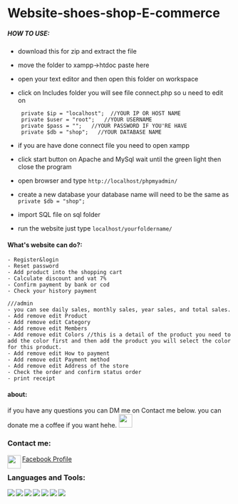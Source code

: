 # Website-shoes-shop-E-commerce

##### HOW TO USE:
- download this for zip and extract the file 
- move the folder to xampp->htdoc paste here  
- open your text editor and then open this folder on workspace
- click on Includes folder you will see file connect.php so u need to edit on
   
   ```
    private $ip = "localhost";  //YOUR IP OR HOST NAME
    private $user = "root";   //YOUR USERNAME
    private $pass = "";   //YOUR PASSWORD IF YOU'RE HAVE
    private $db = "shop";   //YOUR DATABASE NAME
   ```
- if you are have done connect file you need to open xampp 
- click start button on Apache and MySql wait until the green light then close the program
- open browser and type `http://localhost/phpmyadmin/`
- create a new database your database name will need to be the same as `private $db = "shop";`
- import SQL file on sql folder
- run the website just type `localhost/yourfoldername/`
#### What's website can do?:
    - Register&login
    - Reset password
    - Add product into the shopping cart
    - Calculate discount and vat 7%
    - Confirm payment by bank or cod 
    - Check your history payment
      
    ///admin
    - you can see daily sales, monthly sales, year sales, and total sales.
    - Add remove edit Product
    - Add remove edit Category
    - Add remove edit Members
    - Add remove edit Colors //this is a detail of the product you need to add the color first and then add the product you will select the color for this product.
    - Add remove edit How to payment
    - Add remove edit Payment method
    - Add remove edit Address of the store
    - Check the order and confirm status order
    - print receipt
    
#### about:
if you have any questions you can DM me on Contact me below. you can donate me a coffee if you want hehe. <img width="30px" src="https://user-images.githubusercontent.com/69718787/162604753-478f60b7-6400-4216-8ab5-fa8f01189f5e.gif">

### Contact me:
<img align="left" width="30px" src="https://user-images.githubusercontent.com/69718787/162602145-28b0c567-731e-4e53-8c1c-d27618a29adf.png">

[Facebook Profile](https://www.facebook.com/first.aueasiripracha/ "my profile")


### Languages and Tools:
<img align="left" src="https://user-images.githubusercontent.com/69718787/162601944-3fb1bb19-72d2-494f-999f-9225948742b1.png">
<img align="left" src="https://user-images.githubusercontent.com/69718787/162601948-ddfe351a-a866-42a1-a2be-2507ba0ebc27.png">
<img align="left" src="https://user-images.githubusercontent.com/69718787/162601955-da4572d8-5beb-4017-b7f3-f0a26b8e8160.png">
<img align="left" src="https://user-images.githubusercontent.com/69718787/162602010-9138b342-2038-4659-ba83-af8ce8cff9b9.png">
<img align="left" src="https://user-images.githubusercontent.com/69718787/162601990-209ce774-bd98-482e-a987-129b2d03b13d.png">
<img align="left" src="https://user-images.githubusercontent.com/69718787/162601969-658d213d-c719-4fcb-941d-0b7e1e2ee6d1.png">
<img align="left" src="https://user-images.githubusercontent.com/69718787/162602347-c8e2ab0f-66df-430a-a287-905034ea6946.png">

